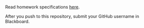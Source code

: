 Read homework specifications [here](https://docs.google.com/document/d/127hrYsI4YgLtNOOGTA539gJLnU1x96-ew491Gi9r7gc/edit?usp=sharing).

After you push to this repository, submit your GitHub username in Blackboard.
